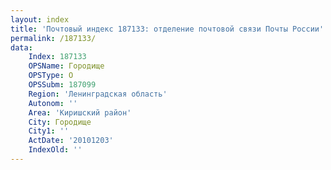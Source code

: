 ```yaml
---
layout: index
title: 'Почтовый индекс 187133: отделение почтовой связи Почты России'
permalink: /187133/
data:
    Index: 187133
    OPSName: Городище
    OPSType: О
    OPSSubm: 187099
    Region: 'Ленинградская область'
    Autonom: ''
    Area: 'Киришский район'
    City: Городище
    City1: ''
    ActDate: '20101203'
    IndexOld: ''
---
```

